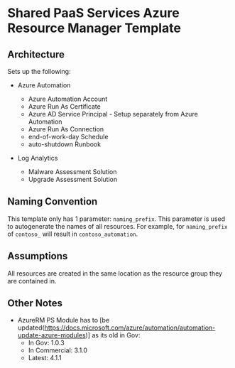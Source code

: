 # Shared PaaS Services Azure Resource Manager Template

## Architecture
Sets up the following:
* Azure Automation
  * Azure Automation Account
  * Azure Run As Certificate
  * Azure AD Service Principal - Setup separately from Azure Automation
  * Azure Run As Connection
  * end-of-work-day Schedule
  * auto-shutdown Runbook

* Log Analytics
  * Malware Assessment Solution
  * Upgrade Assessment Solution

## Naming Convention
This template only has 1 parameter: `naming_prefix`. This parameter is used to autogenerate the names of all resources. For example, for `naming_prefix` of `contoso_` will result in `contoso_automation`.

## Assumptions
All resources are created in the same location as the resource group they are contained in.

## Other Notes
* AzureRM PS Module has to [be updated(https://docs.microsoft.com/azure/automation/automation-update-azure-modules)] as its old in Gov:
  * In Gov: 1.0.3
  * In Commercial: 3.1.0
  * Latest: 4.1.1